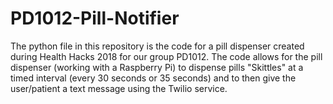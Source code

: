 # PD1012-Pill-Notifier
The python file in this repository is the code for a pill dispenser created during Health Hacks 2018 for our group PD1012. The code allows for the pill dispenser (working with a Raspberry Pi) to dispense pills "Skittles" at a timed interval (every 30 seconds or 35 seconds) and to then give the user/patient a text message using the Twilio service. 
